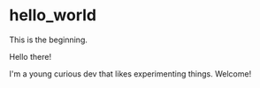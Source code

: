 # hello_world
This is the beginning.

Hello there!

I'm a young curious dev that likes experimenting things. Welcome!
